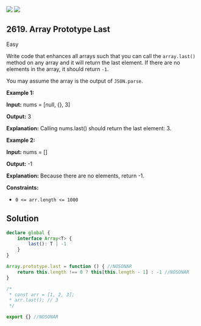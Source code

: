 [![](https://img.shields.io/github/stars/javadev/LeetCode-in-Java?label=Stars&style=flat-square)](https://github.com/javadev/LeetCode-in-Java)
[![](https://img.shields.io/github/forks/javadev/LeetCode-in-Java?label=Fork%20me%20on%20GitHub%20&style=flat-square)](https://github.com/javadev/LeetCode-in-Java/fork)

## 2619\. Array Prototype Last

Easy

Write code that enhances all arrays such that you can call the `array.last()` method on any array and it will return the last element. If there are no elements in the array, it should return `-1`.

You may assume the array is the output of `JSON.parse`.

**Example 1:**

**Input:** nums = [null, {}, 3]

**Output:** 3

**Explanation:** Calling nums.last() should return the last element: 3.

**Example 2:**

**Input:** nums = []

**Output:** -1

**Explanation:** Because there are no elements, return -1.

**Constraints:**

*   `0 <= arr.length <= 1000`

## Solution

```typescript
declare global {
    interface Array<T> {
        last(): T | -1
    }
}

Array.prototype.last = function () { //NOSONAR
    return this.length !== 0 ? this[this.length - 1] : -1 //NOSONAR
}

/*
 * const arr = [1, 2, 3];
 * arr.last(); // 3
 */

export {} //NOSONAR
```